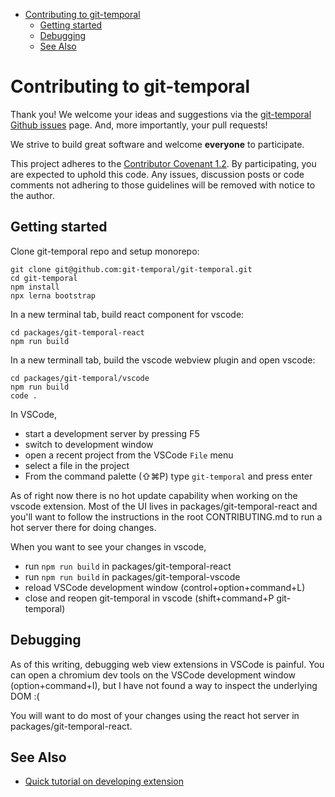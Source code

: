 <!-- START doctoc generated TOC please keep comment here to allow auto update -->
<!-- DON'T EDIT THIS SECTION, INSTEAD RE-RUN doctoc TO UPDATE -->

- [Contributing to git-temporal](#contributing-to-git-temporal)
  - [Getting started](#getting-started)
  - [Debugging](#debugging)
  - [See Also](#see-also)

<!-- END doctoc generated TOC please keep comment here to allow auto update -->

# Contributing to git-temporal

Thank you! We welcome your ideas and suggestions via the [git-temporal Github issues](https://github.com/git-temporal/git-temporal/issues) page. And, more importantly, your pull requests!

We strive to build great software and welcome **everyone** to participate.

This project adheres to the [Contributor Covenant 1.2](http://contributor-covenant.org/version/1/2/0). By participating, you are expected to uphold this code. Any issues, discussion posts or code comments not adhering to those guidelines will be removed with notice to the author.

## Getting started

Clone git-temporal repo and setup monorepo:

```
git clone git@github.com:git-temporal/git-temporal.git
cd git-temporal
npm install
npx lerna bootstrap
```

In a new terminal tab, build react component for vscode:

```
cd packages/git-temporal-react
npm run build
```

In a new terminall tab, build the vscode webview plugin and open vscode:

```
cd packages/git-temporal/vscode
npm run build
code .
```

In VSCode,

- start a development server by pressing F5
- switch to development window
- open a recent project from the VSCode `File` menu
- select a file in the project
- From the command palette (⇧⌘P) type `git-temporal` and press enter

As of right now there is no hot update capability when working on the vscode extension. Most of the UI lives in packages/git-temporal-react and you'll want to follow the instructions in the root CONTRIBUTING.md to run a hot server there for doing changes.

When you want to see your changes in vscode,

- run `npm run build` in packages/git-temporal-react
- run `npm run build` in packages/git-temporal-vscode
- reload VSCode development window (control+option+command+L)
- close and reopen git-temporal in vscode (shift+command+P git-temporal)

## Debugging

As of this writing, debugging web view extensions in VSCode is painful. You can open a chromium dev tools on the VSCode development window (option+command+I), but I have not found a way to inspect the underlying DOM :(

You will want to do most of your changes using the react hot server in packages/git-temporal-react.

## See Also

- [Quick tutorial on developing extension](https://code.visualstudio.com/api/get-started/your-first-extension)
